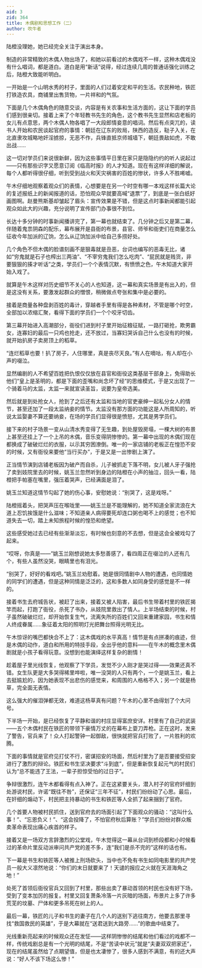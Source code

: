 ```yaml
---
aid: 3
zid: 364
title: 木偶剧和思想工作（二）
author: 吹牛者
---
```


陆橙没理她，她已经完全关注于演出本身。

制造的非常精致的木偶人物出场了，和她以前看过的木偶戏不一样，这种木偶戏没有什么唱词，都是道白。道白是用“新话”说得，经过连续几周的普通话强化训练之后，陆橙大致能听明白。

一开始是一个山明水秀的村子，里面的人们过着安定和平的生活。农民种地，铁匠打铁造农具，商铺里出售货物，一片祥和的气氛。

下面是几个木偶角色的随意交谈，内容是有关农事和生活方面的，这让下面的学员们感到很亲切。接着上来了个年轻教书先生的角色，这个教书先生显然和店老板的女儿有点意思，两个木偶人物各唱了一大段郎情妾意的唱词。然后有点突兀的，读书人开始和农民谈起官府的事情：朝廷在辽东的败局，陕西的造反，鞑子入关，在北直隶攻城略地奸淫掳掠，无恶不作，兵锋直抵京师城墙下，朝廷畏敌如虎，不敢出战……

这一切对学员们来说很新鲜，因为这些事情平日里在家只是隐隐约约的听人说起过——只有那些识字又愿意订阅《临高时报》的人才知道。现在有这样详细的解说，每个人都听得很仔细，听到受到战火和天灾祸害的百姓的惨状，许多人不胜唏嘘。

午木仔细地观察着观众们的表情，心想要是在另一个时空有哪一本戏这样长篇大论的复述报纸上的新闻报道的话，恐怕观众早就要高喊“退票”了，到底是一张白纸好画图啊。赵曼熊斯基却皱起了眉头：宣传效果是不错，但是这点时事新闻都能引起观众如此大的兴趣，充分说明了宣传部门办事很不到位。

长达十多分钟的时事新闻播讲完了，第一幕也就结束了。几分钟之后又是第二幕，伴随着鬼祟阴森的配乐，幕布展开是县衙的布景，县官、师爷和衙吏们在商量怎么征收今年加派的辽饷，怎么从辽饷加派中给自己多捞好处。

几个角色不但木偶的脸谱刻画不是狠毒就是丑恶，台词也编写的恶毒无比，诸如“穷鬼就是石子也榨出三两油”、“不宰穷鬼我们怎么吃肉”、“屁民就是贱货，非要狠狠的揍才听话”之类，学员们一个个表情沉默，有愤愤之色，午木知道大家开始入戏了。

就算是午木这样对历史细节不关心的人也知道，这一幕和真实场景是有出入的，但是这没有关系，要激发起群众的憎恨，稍微做点夸张和集中是必要的。

接着是商量各种盘剥百姓的毒计，穿越者手里有得是各种素材，不管是哪个时空，全部加以浓缩汇聚，看得下面的学员们一个个咬牙切齿。

第三幕开始进入高潮部分，衙役们进到村子里开始征粮征赋，一路打砸抢，欺男霸女，连寡妇的最后一只鸡也抢走，还不放过，当寡妇哭诉自己什么也没有的时候，就开始扒房子卖房顶上的稻草。

“连烂稻草也要！扒了房子，人住哪里，真是丧尽天良。”有人在嘀咕，有人却在小声的啜泣。

显然编剧的人不希望百姓把仇恨仅仅放在县官和衙役这类基层干部身上，免得助长他们“皇上是圣明的，都是下面的歪嘴和尚念坏了经”的思维模式，于是又出现了一个骑着马的太监，太监一来就宣读圣旨，说要为皇帝选美。

然后就是到处抢女人，抢到了之后还有太监和当地的官吏豪绅一起私分女人的情节，甚至还加了一段太监纳妾的情节。太监没有那方面的功能这是人所周知的，听说太监娶妻不算还要纳妾，在场的学员们显得很是愤怒，尤其是男学员们。

接下来的村子场景一变从山清水秀变得了无生趣，到处屋毁房塌，一棵大树的布景上甚至还挂上了一个上吊的木偶，音乐变得阴惨惨的。第一幕中出现的木偶们现在都换成了破破烂烂的衣服，以示其穷困潦倒。唯一的一家店铺的老板正在惶恐不安的时候，又有衙役来要他“当行买办”，于是又是一出惨剧上演了。

正当情节演到店铺老板因为破产而自杀，儿子被抓走下落不明，女儿被人牙子强抢了卖到妓院里去的时候，姚玉兰忽然听到身边的陆橙在小声的抽泣，回头一看，陆橙把手帕塞在嘴里，强压着哭声，已经满面是泪了。

姚玉兰知道这情节勾起了她的伤心事，安慰她说：“别哭了，这是戏呀。”

陆橙摇着头，把哭声压在喉咙里——姚玉兰是不能理解的，她不知道全家流浪在大道上忍饥挨饿是什么滋味；不知道亲人病得要死却连口粥也喝不上的感觉；也不知道失去一切，踏上未知旅程时候的惶恐和绝望。

这些感受她过去已经有些渐渐淡忘，有时候也刻意的不去想，但是这会全被戏勾了起来。

“哎呀，你真是——”姚玉兰刚想说她太多愁善感了，看四周正在啜泣的人还有几个，有些人虽然没哭，眼睛里也有泪光。

“别哭了，好好的看戏吧。”姚玉兰劝慰着。她是很同情剧中人物的遭遇，也同情她的同学们的遭遇，但是这种同情是泛泛的，这和多数人如同身受的感觉是不一样的。

接着书生去府城告状，被赶了出来，接着又被人陷害，最后书生带着村里的铁匠揭竿而起，打跑了衙役，杀死了书办，从妓院里救出了情人。上半场结束的时候，村子虽然破破烂烂，却开始恢复生气，流离失所的百姓们又回来重建家园，书生和情人终成眷属……象征着太阳的照明灯光把舞台照得光明无比。

午木惊讶的嘴巴都快合不上了：这木偶戏的水平真高！情节是有点拼凑的痕迹，但是木偶的动作，道白和所用的特技手段，全出乎他的意料——在午木的概念里木偶剧就是小孩子看得玩意。没想到也能演绎这样复杂的剧情！

趁着屋子里光线恢复，他观察了下学员，发觉不少人刚才是哭过得——效果还真不错。女生队更是大多哭得稀里哗啦，唯一没哭的人只有两个，一个是姚玉兰，看上去挺尴尬的，因为她表现不出悲伤的感觉来，和周围的人格格不入；另一个就是杨草，完全面无表情。

这么强大的催泪弹都无效，难道这杨草真有问题？午木的心里不由得划了个大问号。

下半场一开始，是已经恢复了平静和谐的村庄显得富庶安详。村里有了自己的武装——五个木偶村民在铁匠的带领下豪情万丈的在幕布上耍刀弄枪。正在这时，发来了警告，官兵来了！众人打起警钟一起御敌，很快就把官兵打败了，一片胜利的欢腾。

下面的事情就是官府见打仗不行，密谋招安的场面，然后村里为了是否要接受招安进行了激烈的辩论。铁匠和书生坚决要求“斗到底”，但是重新恢复起元气的村民们认为“总不能违了王法，一辈子担惊受怕的过日子”。

争辩很激烈，连午木都看得有点入神了。正在这紧要关头，潜入村子的官府奸细到处游说村民，许诺“既往不咎”，还保证“三年不征”，村民们纷纷动了心思。最后，在奸细的煽动下，村民把主持暴动的书生和铁匠等人全抓了起来捆到了官府。

几个首要人物被村民抓住，送到官府去的场面引起了下面观众的骚动：“这叫什么事！”、“忘恩负义！”、“这会投降了，不怕官府秋后算账？”学员们纷纷对群众叛卖革命表现出痛心疾首的样子。

接着又是一场双方言辞激烈的公堂戏，午木觉得这一幕从台词到桥段都和小时候看过的革命片里反动派审问共产党的差不多，连“我们是杀不完的”这样的话也有。

下一幕是书生和铁匠等人被推上刑场砍头，当中也不免有书生如同电影里的共产党员一般大义凛然地说：“你们的末日就要来了！天谴的报应之火就在天涯海角之地！”

处死了首领后衙役官兵又回到了村里，那些出卖了暴动首领的村民也没有好下场，受到了变本加厉的报复。村里又回复萧条冷落一片灰暗的场面，布景片上多了许多荒芜的坟墓、尸体和更多吊死在树上的人。

最后一幕，铁匠的儿子和书生的妻子在几个人的送别下逃往南方，他要去那里寻找“救国救民的英雄”，于是大幕就在“送君送到大路旁……”的歌曲中结束了。

光线重新亮起来的时候观众还在发怔——这样阴惨惨的结尾和他们看过的戏都不一样，传统戏剧总是有一个光明的结尾，不是“苦读中状元”就是“夫妻双双把家还”，现在的结尾虽然给了点期望值，但是也太凄惨了，很多人感到不满意，有的还大声说：“好人不该下场这么惨！”
